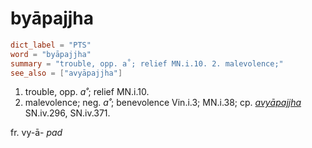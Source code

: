 # byāpajjha

``` toml
dict_label = "PTS"
word = "byāpajjha"
summary = "trouble, opp. a˚; relief MN.i.10. 2. malevolence;"
see_also = ["avyāpajjha"]
```

1. trouble, opp. *a˚*; relief MN.i.10.
2. malevolence; neg. *a˚*; benevolence Vin.i.3; MN.i.38; cp. *[avyāpajjha](avyāpajjha.md)* SN.iv.296, SN.iv.371.

fr. vy\-ā\- *pad*

